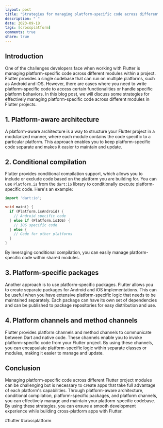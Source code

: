 ```yaml
---
layout: post
title: "Strategies for managing platform-specific code across different Flutter project modules."
description: " "
date: 2023-09-18
tags: [crossplatform]
comments: true
share: true
---
```


## Introduction

One of the challenges developers face when working with Flutter is managing platform-specific code across different modules within a project. Flutter provides a single codebase that can run on multiple platforms, such as Android and iOS. However, there are cases where you need to write platform-specific code to access certain functionalities or handle specific platform behaviors. In this blog post, we will discuss some strategies for effectively managing platform-specific code across different modules in Flutter projects.

## 1. Platform-aware architecture

A platform-aware architecture is a way to structure your Flutter project in a modularized manner, where each module contains the code specific to a particular platform. This approach enables you to keep platform-specific code separate and makes it easier to maintain and update.

## 2. Conditional compilation

Flutter provides conditional compilation support, which allows you to include or exclude code based on the platform you are building for. You can use `Platform.is` from the `dart:io` library to conditionally execute platform-specific code. Here's an example:

```dart
import 'dart:io';

void main() {
  if (Platform.isAndroid) {
    // Android specific code
  } else if (Platform.isIOS) {
    // iOS specific code
  } else {
    // Code for other platforms
  }
}
```

By leveraging conditional compilation, you can easily manage platform-specific code within shared modules.

## 3. Platform-specific packages

Another approach is to use platform-specific packages. Flutter allows you to create separate packages for Android and iOS implementations. This can be useful when you have extensive platform-specific logic that needs to be maintained separately. Each package can have its own set of dependencies and can be published to package repositories for easy distribution and use.

## 4. Platform channels and method channels

Flutter provides platform channels and method channels to communicate between Dart and native code. These channels enable you to invoke platform-specific code from your Flutter project. By using these channels, you can encapsulate platform-specific logic within separate classes or modules, making it easier to manage and update.

## Conclusion

Managing platform-specific code across different Flutter project modules can be challenging but is necessary to create apps that take full advantage of each platform's capabilities. Through platform-aware architecture, conditional compilation, platform-specific packages, and platform channels, you can effectively manage and maintain your platform-specific codebase. By using these strategies, you can ensure a smooth development experience while building cross-platform apps with Flutter.

#flutter #crossplatform